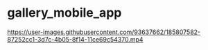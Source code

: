 # gallery_mobile_app

https://user-images.githubusercontent.com/93637662/185807582-87252cc1-3d7c-4b05-8f14-11ce69c54370.mp4

